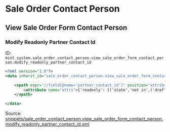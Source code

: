 # Sale Order Contact Person
## View Sale Order Form Contact Person  
### Modify Readonly Partner Contact Id  
ID: `mint_system.sale_order_contact_person.view_sale_order_form_contact_person.modify_readonly_partner_contact_id`  
```xml
<?xml version="1.0"?>
<data inherit_id="sale_order_contact_person.view_sale_order_form_contact_person" priority="50">

    <xpath expr="//field[@name='partner_contact_id']" position="attributes">
        <attribute name="attrs">{'readonly': [('state','not in',('draft','sent','sale'))]}</attribute>
    </xpath>

</data>
```
Source: [snippets/sale_order_contact_person.view_sale_order_form_contact_person.modify_readonly_partner_contact_id.xml](https://github.com/Mint-System/Odoo-Build/tree/16.0/snippets/sale_order_contact_person.view_sale_order_form_contact_person.modify_readonly_partner_contact_id.xml)

